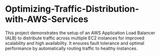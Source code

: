 # Optimizing-Traffic-Distribution-with-AWS-Services
This project demonstrates the setup of an AWS Application Load Balancer (ALB) to distribute traffic across multiple EC2 instances for improved scalability and high availability. It ensures fault tolerance and optimal performance by automatically routing traffic to healthy instances.

